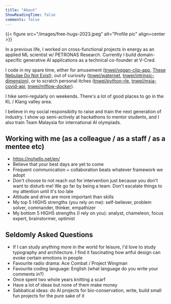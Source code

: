 ```yaml
---
title: "About"
ShowReadingTime: false
comments: false
---
```


{{< figure src="/images/free-hugs-2023.jpeg" alt="Profile pic" align=center >}}

In a previous life, I worked on cross-functional projects in energy as an applied ML scientist w/ PETRONAS Research. Currently I build domain-specific generative AI applications as a technical co-founder at V-Cred. 

I code in my spare time, either for amusement ([tnwei/vqgan-clip-app](https://github.com/tnwei/vqgan-clip-app), [These Nebulae Do Not Exist](https://tnwei.github.io/thesenebulaedonotexist/)), out of curiosity ([tnwei/waternet](https://github.com/tnwei/waternet), [tnwei/intrinsic-dimension](https://github.com/tnwei/intrinsic-dimension)), or to scratch personal itches ([tnwei/python-rle](https://github.com/tnwei/python-rle), [tnwei/msia-covid-api](https://github.com/tnwei/msia-covid-api), [tnwei/mlflow-docker](https://github.com/tnwei/mlflow-docker)).

I hike semi-regularly on weekends. There's a lot of good places to go in the KL / Klang valley area.

I believe in my social responsibilty to raise and train the next generation of industry. I show up semi-actively at hackathons to mentor students, and I also train Team Malaysia for international AI olympiads.

## Working with me (as a colleague / as a staff / as a mentee etc)

+ https://nohello.net/en/
+ Believe that your best days are yet to come
+ Frequent communication + collaboration beats whatever framework we adopt
+ Don't choose to not reach out for intervention just because you don't want to disturb me! We go far by being a team. Don't escalate things to my attention until it's too late
+ Attitude and drive are more important than skills
+ My top 5 HIGH5 strengths (you rely on me): self-believer, problem solver, commander, thinker, empathizer
+ My bottom 5 HIGH5 strengths (I rely on you): analyst, chameleon, focus expert, brainstormer, optimist

## Seldomly Asked Questions

+ If I can study anything more in the world for leisure, I'd love to study typography and architecture. I find it fascinating how artful design can evoke certain emotions in people
+ Favourite radio drama: Ace Combat / Project Wingman
+ Favourite coding language: English (what language do you write your comments in?)
+ Once spent two whole years knitting a scarf
+ Have a lot of ideas but none of them make money
+ Sabbatical ideas: do AI projects for bio-conservation, write, build small fun projects for the pure sake of it


